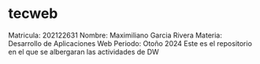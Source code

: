 # tecweb
Matricula: 202122631
Nombre: Maximiliano Garcia Rivera
Materia: Desarrollo de Aplicaciones Web
Periodo: Otoño 2024
Este es el repositorio en el que se albergaran las actividades de DW
